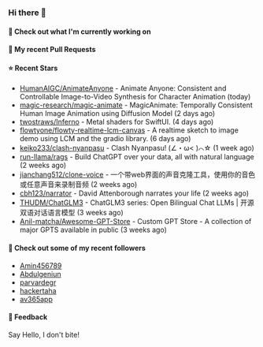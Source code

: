 ### Hi there 👋

#### 👷 Check out what I'm currently working on

#### 🔨 My recent Pull Requests


#### ⭐ Recent Stars

- [HumanAIGC/AnimateAnyone](https://github.com/HumanAIGC/AnimateAnyone) - Animate Anyone: Consistent and Controllable Image-to-Video Synthesis for Character Animation (today)
- [magic-research/magic-animate](https://github.com/magic-research/magic-animate) - MagicAnimate: Temporally Consistent Human Image Animation using Diffusion Model (2 days ago)
- [twostraws/Inferno](https://github.com/twostraws/Inferno) - Metal shaders for SwiftUI. (4 days ago)
- [flowtyone/flowty-realtime-lcm-canvas](https://github.com/flowtyone/flowty-realtime-lcm-canvas) - A realtime sketch to image demo using LCM and the gradio library.  (6 days ago)
- [keiko233/clash-nyanpasu](https://github.com/keiko233/clash-nyanpasu) - Clash Nyanpasu! (∠・ω&lt; )⌒☆​ (1 week ago)
- [run-llama/rags](https://github.com/run-llama/rags) - Build ChatGPT over your data, all with natural language (2 weeks ago)
- [jianchang512/clone-voice](https://github.com/jianchang512/clone-voice) - 一个带web界面的声音克隆工具，使用你的音色或任意声音来录制音频 (2 weeks ago)
- [cbh123/narrator](https://github.com/cbh123/narrator) - David Attenborough narrates your life (2 weeks ago)
- [THUDM/ChatGLM3](https://github.com/THUDM/ChatGLM3) - ChatGLM3 series: Open Bilingual Chat LLMs | 开源双语对话语言模型 (3 weeks ago)
- [Anil-matcha/Awesome-GPT-Store](https://github.com/Anil-matcha/Awesome-GPT-Store) - Custom GPT Store - A collection of major GPTS available in public (3 weeks ago)

#### 👯 Check out some of my recent followers

- [Amin456789](https://github.com/Amin456789)
- [Abdulgeniun](https://github.com/Abdulgeniun)
- [parvardegr](https://github.com/parvardegr)
- [hackertaha](https://github.com/hackertaha)
- [av365app](https://github.com/av365app)

#### 💬 Feedback

Say Hello, I don't bite!